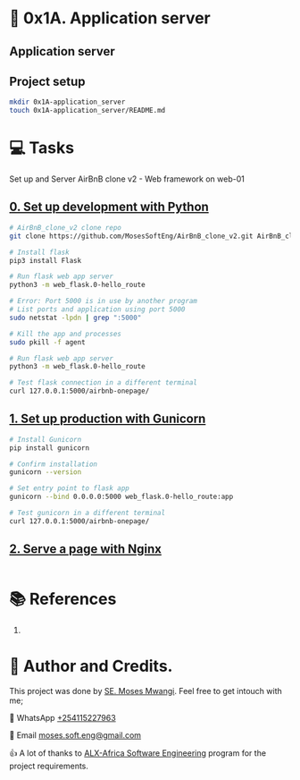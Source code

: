 # :book: 0x1A. Application server
## Application server


## Project setup
```bash
mkdir 0x1A-application_server
touch 0x1A-application_server/README.md
```

# :computer: Tasks
Set up and Server AirBnB clone v2 - Web framework on web-01
## [0. Set up development with Python]()
```bash
# AirBnB_clone_v2 clone repo
git clone https://github.com/MosesSoftEng/AirBnB_clone_v2.git AirBnB_clone_v2

# Install flask
pip3 install Flask

# Run flask web app server
python3 -m web_flask.0-hello_route

# Error: Port 5000 is in use by another program
# List ports and application using port 5000
sudo netstat -lpdn | grep ":5000"

# Kill the app and processes
sudo pkill -f agent

# Run flask web app server
python3 -m web_flask.0-hello_route

# Test flask connection in a different terminal
curl 127.0.0.1:5000/airbnb-onepage/
```

## [1. Set up production with Gunicorn]()
```bash
# Install Gunicorn
pip install gunicorn

# Confirm installation
gunicorn --version

# Set entry point to flask app
gunicorn --bind 0.0.0.0:5000 web_flask.0-hello_route:app

# Test gunicorn in a different terminal
curl 127.0.0.1:5000/airbnb-onepage/
```

## [2. Serve a page with Nginx](2-app_server-nginx_config)
```bash
```

# :books: References
1. []()


# :man: Author and Credits.
This project was done by [SE. Moses Mwangi](https://github.com/MosesSoftEng). Feel free to get intouch with me;

:iphone: WhatsApp [+254115227963](https://wa.me/254115227963)

:email: Email [moses.soft.eng@gmail.com](mailto:moses.soft.eng@gmail.com)

:thumbsup: A lot of thanks to [ALX-Africa Software Engineering](https://www.alxafrica.com/) program for the project requirements.
